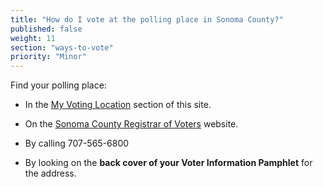 ```yaml
---
title: "How do I vote at the polling place in Sonoma County?"
published: false
weight: 11
section: "ways-to-vote"
priority: "Minor"
---
```


Find your polling place:  

- In the [My Voting Location](#section-my-polling-place) section of this site.  

- On the [Sonoma County Registrar of Voters](https://secure.sonoma-county.org/vote/polling_place_sample_ballot.aspx?sid=1070) website.  

- By calling 707-565-6800  

- By looking on the **back cover of your Voter Information Pamphlet** for the address.  
